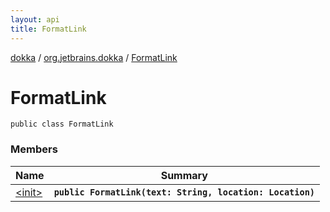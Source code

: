 ```yaml
---
layout: api
title: FormatLink
---
```

[dokka](../../index.html) / [org.jetbrains.dokka](../index.html) / [FormatLink](index.html)


# FormatLink



```
public class FormatLink
```


### Members

| Name | Summary |
|------|---------|
|[&lt;init&gt;](_init_.html)|**`public FormatLink(text: String, location: Location)`**|
